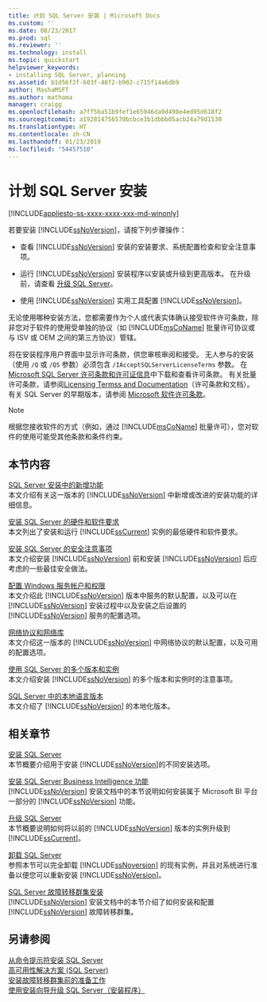 ```yaml
---
title: 计划 SQL Server 安装 | Microsoft Docs
ms.custom: ''
ms.date: 08/23/2017
ms.prod: sql
ms.reviewer: ''
ms.technology: install
ms.topic: quickstart
helpviewer_keywords:
- installing SQL Server, planning
ms.assetid: b1d56f2f-603f-48f2-b902-c715f14a6db9
author: MashaMSFT
ms.author: mathoma
manager: craigg
ms.openlocfilehash: a7ff5ba51b9fef1e65946da9d498e4ed95d618f2
ms.sourcegitcommit: a192814756570bcbce3b1dbbb05acb24a79d1530
ms.translationtype: HT
ms.contentlocale: zh-CN
ms.lasthandoff: 01/23/2019
ms.locfileid: "54457510"
---
```

# <a name="planning-a-sql-server-installation"></a>计划 SQL Server 安装
[!INCLUDE[appliesto-ss-xxxx-xxxx-xxx-md-winonly](../../includes/appliesto-ss-xxxx-xxxx-xxx-md-winonly.md)]

  若要安装 [!INCLUDE[ssNoVersion](../../includes/ssnoversion-md.md)]，请按下列步骤操作：  
  
-   查看 [!INCLUDE[ssNoVersion](../../includes/ssnoversion-md.md)] 安装的安装要求、系统配置检查和安全注意事项。  
  
-   运行 [!INCLUDE[ssNoVersion](../../includes/ssnoversion-md.md)] 安装程序以安装或升级到更高版本。 在升级前，请查看 [升级 SQL Server](../../database-engine/install-windows/upgrade-sql-server.md)。  
  
-   使用 [!INCLUDE[ssNoVersion](../../includes/ssnoversion-md.md)] 实用工具配置 [!INCLUDE[ssNoVersion](../../includes/ssnoversion-md.md)]。  
  
 无论使用哪种安装方法，您都需要作为个人或代表实体确认接受软件许可条款，除非您对于软件的使用受单独的协议（如 [!INCLUDE[msCoName](../../includes/msconame-md.md)] 批量许可协议或与 ISV 或 OEM 之间的第三方协议）管辖。  
  
 将在安装程序用户界面中显示许可条款，供您审核审阅和接受。 无人参与的安装（使用 `/Q` 或 `/QS` 参数）必须包含 `/IAcceptSQLServerLicenseTerms` 参数。 在 [Microsoft SQL Server 许可条款和许可证信息](https://www.microsoft.com/Licensing/product-licensing/sql-server.aspx)中下载和查看许可条款。 有关批量许可条款，请参阅[Licensing Termss and Documentation](https://www.microsoftvolumelicensing.com/DocumentSearch.aspx?Mode=3&DocumentTypeId=53)（许可条款和文档）。 有关 SQL Server 的早期版本，请参阅 [Microsoft 软件许可条款](https://go.microsoft.com/fwlink/?LinkID=148209)。  
  
> [!NOTE]  
>  根据您接收软件的方式（例如，通过 [!INCLUDE[msCoName](../../includes/msconame-md.md)] 批量许可），您对软件的使用可能受其他条款和条件约束。  
  
## <a name="in-this-section"></a>本节内容  
 [SQL Server 安装中的新增功能](../../sql-server/install/what-s-new-in-sql-server-installation.md)  
 本文介绍有关这一版本的 [!INCLUDE[ssNoVersion](../../includes/ssnoversion-md.md)] 中新增或改进的安装功能的详细信息。  
  
 [安装 SQL Server 的硬件和软件要求](../../sql-server/install/hardware-and-software-requirements-for-installing-sql-server.md)  
 本文列出了安装和运行 [!INCLUDE[ssCurrent](../../includes/sscurrent-md.md)] 实例的最低硬件和软件要求。  
  
 [安装 SQL Server 的安全注意事项](../../sql-server/install/security-considerations-for-a-sql-server-installation.md)  
 本文介绍安装 [!INCLUDE[ssNoVersion](../../includes/ssnoversion-md.md)] 前和安装 [!INCLUDE[ssNoVersion](../../includes/ssnoversion-md.md)] 后应考虑的一些最佳安全做法。  
  
 [配置 Windows 服务帐户和权限](../../database-engine/configure-windows/configure-windows-service-accounts-and-permissions.md)  
 本文介绍此 [!INCLUDE[ssNoVersion](../../includes/ssnoversion-md.md)] 版本中服务的默认配置，以及可以在 [!INCLUDE[ssNoVersion](../../includes/ssnoversion-md.md)] 安装过程中以及安装之后设置的 [!INCLUDE[ssNoVersion](../../includes/ssnoversion-md.md)] 服务的配置选项。  
  
 [网络协议和网络库](../../sql-server/install/network-protocols-and-network-libraries.md)  
 本文介绍这一版本的 [!INCLUDE[ssNoVersion](../../includes/ssnoversion-md.md)] 中网络协议的默认配置，以及可用的配置选项。  
  
 [使用 SQL Server 的多个版本和实例](../../sql-server/install/work-with-multiple-versions-and-instances-of-sql-server.md)  
 本文介绍安装 [!INCLUDE[ssNoVersion](../../includes/ssnoversion-md.md)] 的多个版本和实例时的注意事项。  
  
 [SQL Server 中的本地语言版本](../../sql-server/install/local-language-versions-in-sql-server.md)  
 本文介绍了 [!INCLUDE[ssNoVersion](../../includes/ssnoversion-md.md)] 的本地化版本。  
  
## <a name="related-sections"></a>相关章节  
 [安装 SQL Server](../../database-engine/install-windows/install-sql-server.md)  
 本节概要介绍用于安装 [!INCLUDE[ssNoVersion](../../includes/ssnoversion-md.md)]的不同安装选项。  
  
 [安装 SQL Server Business Intelligence 功能](../../sql-server/install/install-sql-server-business-intelligence-features.md)  
 [!INCLUDE[ssNoVersion](../../includes/ssnoversion-md.md)] 安装文档中的本节说明如何安装属于 Microsoft BI 平台一部分的 [!INCLUDE[ssNoVersion](../../includes/ssnoversion-md.md)] 功能。  
  
 [升级 SQL Server](../../database-engine/install-windows/upgrade-sql-server.md)  
 本节概要说明如何将以前的 [!INCLUDE[ssNoVersion](../../includes/ssnoversion-md.md)] 版本的实例升级到 [!INCLUDE[ssCurrent](../../includes/sscurrent-md.md)]。  
  
 [卸载 SQL Server](../../sql-server/install/uninstall-sql-server.md)  
 参照本节可以完全卸载 [!INCLUDE[ssNoversion](../../includes/ssnoversion-md.md)] 的现有实例，并且对系统进行准备以便您可以重新安装 [!INCLUDE[ssNoVersion](../../includes/ssnoversion-md.md)]。  
  
 [SQL Server 故障转移群集安装](../../sql-server/failover-clusters/install/sql-server-failover-cluster-installation.md)  
 [!INCLUDE[ssNoVersion](../../includes/ssnoversion-md.md)] 安装文档中的本节介绍了如何安装和配置 [!INCLUDE[ssNoVersion](../../includes/ssnoversion-md.md)] 故障转移群集。  
  
## <a name="see-also"></a>另请参阅  
 [从命令提示符安装 SQL Server](../../database-engine/install-windows/install-sql-server-2016-from-the-command-prompt.md)   
 [高可用性解决方案 (SQL Server)](../../database-engine/sql-server-business-continuity-dr.md)   
 [安装故障转移群集前的准备工作](../../sql-server/failover-clusters/install/before-installing-failover-clustering.md)   
 [使用安装向导升级 SQL Server（安装程序）](../../database-engine/install-windows/upgrade-sql-server-using-the-installation-wizard-setup.md)  
